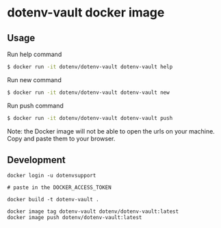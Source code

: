 # dotenv-vault docker image

## Usage

Run help command

```bash
$ docker run -it dotenv/dotenv-vault dotenv-vault help
```

Run new command

```bash
$ docker run -it dotenv/dotenv-vault dotenv-vault new
```

Run push command

```bash
$ docker run -it dotenv/dotenv-vault dotenv-vault push
```

Note: the Docker image will not be able to open the urls on your machine. Copy and paste them to your browser.

## Development

```
docker login -u dotenvsupport

# paste in the DOCKER_ACCESS_TOKEN

docker build -t dotenv-vault .

docker image tag dotenv-vault dotenv/dotenv-vault:latest
docker image push dotenv/dotenv-vault:latest
```
